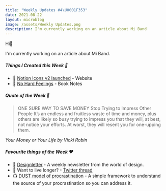 ```yaml
---
title: "Weekly Updates #4\U0001F353"
date: 2021-08-22
layout: microblog
image: /assets/Weekly Updates.png
description: I'm currently working on an article about Mi Band
---
```

Hi👋

I'm currently working on an article about Mi Band.

##### Things I Created this Week 🎉
- 🎊 [Notion Icons v2 launched](/microblog/notion-icons-v2-launched) - Website
- 📘 [No Hard Feelings](/book-notes/no-hard-feelings) - Book Notes

##### Quote of the Week 💬
>ONE SURE WAY TO SAVE MONEY Stop Trying to Impress Other People It’s an endless and fruitless waste of time and money, plus others are likely so busy trying to impress you that they will, at best, not notice your efforts. At worst, they will resent you for one-upping them.

*Your Money or Your Life by Vicki Robin*

##### Favourite things of the Week ♥️
- 📰 [Designletter](https://designletter.co/) - A weekly newsletter from the world of design.
- 📃 Want to live longer? - [Twitter thread](https://twitter.com/AliAbdaal/status/1428356096427577350?s=19)
- 📺 [DUST model of procrastination](https://youtu.be/_1EjcCfokDg) - A simple framework to understand the source of your procrastination so you can address it.